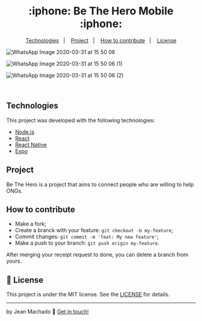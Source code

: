 <h1 align="center">
:iphone: Be The Hero Mobile :iphone:
</h1>


<p align="center">
  <a href="#rocket-Technologies">Technologies</a>&nbsp;&nbsp;&nbsp;|&nbsp;&nbsp;&nbsp;
  <a href="#-project">Project</a>&nbsp;&nbsp;&nbsp;|&nbsp;&nbsp;&nbsp;  
  <a href="#-how-to-contribute">How to contribute</a>&nbsp;&nbsp;&nbsp;|&nbsp;&nbsp;&nbsp;
  <a href="#memo-license">License</a>
</p>

![WhatsApp Image 2020-03-31 at 15 50 06](https://user-images.githubusercontent.com/60414493/80431559-255e5f80-88c8-11ea-8d89-bc5703caf77a.jpeg)

![WhatsApp Image 2020-03-31 at 15 50 06 (1)](https://user-images.githubusercontent.com/60414493/80431553-242d3280-88c8-11ea-98d2-d8eccab3a5e6.jpeg)

![WhatsApp Image 2020-03-31 at 15 50 06 (2)](https://user-images.githubusercontent.com/60414493/80431558-24c5c900-88c8-11ea-842c-79d8524db612.jpeg)

<br>





## Technologies

This project was developed with the following technologies:

- [Node.js](https://nodejs.org/en/) 
- [React](https://reactjs.org)
- [React Native](https://facebook.github.io/react-native/)
- [Expo](https://expo.io/)

## Project

Be The Hero is a project that aims to connect people who are willing to help ONGs.


## How to contribute

- Make a fork;
- Create a branck with your feature: `git checkout -b my-feature`;
- Commit changes: `git commit -m 'feat: My new feature'`;
- Make a push to your branch: `git push origin my-feature`.

After merging your receipt request to done, you can delete a branch from yours.

## :memo: License

This project is under the MIT license. See the [LICENSE](https://github.com/jeannzk021/be-the-hero-Mobile-) for details.

---

by Jean Machado :wave: [Get in touch!](https://www.linkedin.com/in/jeanmachado021)
